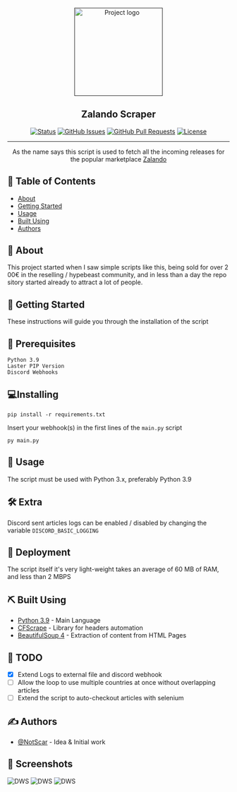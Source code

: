 <p align="center">
  <a href="" rel="noopener">
 <img width=200px height=200px src="https://i.imgur.com/45XhXmG.png" alt="Project logo"></a>
</p>

<h2 align="center">Zalando Scraper</h2>

<div align="center">

[![Status](https://img.shields.io/badge/status-active-success.svg)]()
[![GitHub Issues](https://img.shields.io/github/issues/notscar/zalando-scraper.svg)](https://github.com/NotScar/zalando-scraper/issues)
[![GitHub Pull Requests](https://img.shields.io/github/issues-pr/notscar/zalando-scraper.svg)](https://github.com/NotScar/zalando-scraper/pulls)
[![License](https://img.shields.io/badge/license-MIT-blue.svg)](/LICENSE)
</div>

---

<p align="center"> As the name says this script is used to fetch all the incoming releases for the popular marketplace <a href="https://zalando.com">Zalando</a>
    <br> 
</p>

## 📝 Table of Contents

- [About](#about)
- [Getting Started](#getting_started)
- [Usage](#usage)
- [Built Using](#built_using)
- [Authors](#authors)

## 🧐 About <a name = "about"></a>

This project started when I saw simple scripts like this, being sold for over 200€ in the reselling / hypebeast community, and in less than a day the repository started already to attract a lot of people.

## 🏁 Getting Started <a name = "getting_started"></a>

These instructions will guide you through the installation of the script

## 🧰 Prerequisites

```
Python 3.9
Laster PIP Version
Discord Webhooks
```

## 💻Installing

```
pip install -r requirements.txt
```
Insert your webhook(s) in the first lines of the `main.py` script
```
py main.py
```

## 🎈 Usage <a name="usage"></a>

The script must be used with Python 3.x, preferably Python 3.9

## 🛠 Extra

Discord sent articles logs can be enabled / disabled by changing the variable `DISCORD_BASIC_LOGGING` 

## 🚀 Deployment <a name = "deployment"></a>

The script itself it's very light-weight takes an average of 60 MB of RAM, and less than 2 MBPS

## ⛏️ Built Using <a name = "built_using"></a>

- [Python 3.9](https://www.python.org/) - Main Language
- [CFScrape](https://pypi.org/project/cfscrape/) - Library for headers automation
- [BeautifulSoup 4](https://beautiful-soup-4.readthedocs.io/en/latest/) - Extraction of content from HTML Pages

## 📒 TODO
- [X] Extend Logs to external file and discord webhook
- [ ] Allow the loop to use multiple countries at once without overlapping articles 
- [ ] Extend the script to auto-checkout articles with selenium

## ✍️ Authors <a name = "authors"></a>

- [@NotScar](https://github.com/NotScar) - Idea & Initial work

## 📸 Screenshots

![DWS](https://i.imgur.com/7vnSHfe.png)
![DWS](https://i.imgur.com/RPaGxgQ.png)
![DWS](https://i.imgur.com/cpGlxUd.png)